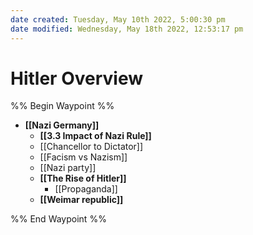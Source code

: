 ```yaml
---
date created: Tuesday, May 10th 2022, 5:00:30 pm
date modified: Wednesday, May 18th 2022, 12:53:17 pm
---
```


# Hitler Overview

%% Begin Waypoint %%
- **[[Nazi Germany]]**
	- **[[3.3 Impact of Nazi Rule]]**
	- [[Chancellor to Dictator]]
	- [[Facism vs Nazism]]
	- [[Nazi party]]
	- **[[The Rise of Hitler]]**
		- [[Propaganda]]
	- **[[Weimar republic]]**


%% End Waypoint %%